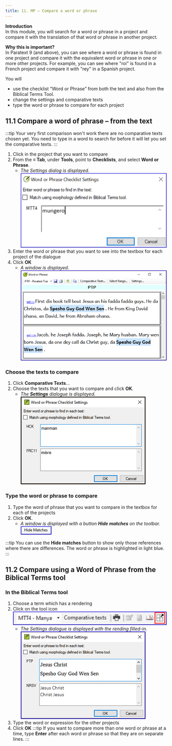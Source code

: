 ```yaml
---
title: 11. MP – Compare a word or phrase
---
```

**Introduction**  
In this module, you will search for a word or phrase in a project and compare it with the translation of that word or phrase in another project.

**Why this is important?**  
In Paratext 9 (and above), you can see where a word or phrase is found in one project and compare it with the equivalent word or phrase in one or more other projects. For example, you can see where "roi" is found in a French project and compare it with "rey" in a Spanish project.

You will  
-  use the checklist “Word or Phrase” from both the text and also from the Biblical Terms Tool.
-  change the settings and comparative texts
-  type the word or phrase to compare for each project

## 11.1 Compare a word of phrase – from the text
:::tip
Your very first comparison won't work there are no comparative texts chosen yet. You need to type in a word to search for before it will let you set the comparative texts. 
:::
1.  Click in the project that you want to compare
1.  From the **≡ Tab**, under **Tools**, point to **Checklists**, and select **Word or Phrase**.  
    -  *The Settings dialog is displayed*.  
    ![](../media/855b9203349b7b2e54f0fa8f34e168eb.png)
1.  Enter the word or phrase that you want to see into the textbox for each project of the dialogue
1.  Click **OK**  
    -  *A window is displayed*.  
    ![](../media/1406af69fa2c6e34374c3c00d3cdd0d7.png)

### Choose the texts to compare
1.  Click **Comparative Texts**…
1.  Choose the texts that you want to compare and click **OK**.  
    -  *The **Settings** dialogue is displayed.*  
    ![](../media/a08fdc3ff01202588a59aad869fb8205.png)



### Type the word or phrase to compare
1.  Type the word of phrase that you want to compare in the textbox for each of the projects
2.  Click **OK**.  
    -  *A window is displayed with a button **Hide matches** on the toolbar.*  
    ![](../media/12870a3d0bb20c12a2d49084fda8cd31.png)

:::tip
You can use the **Hide matches** button to show only those references where there are differences. The word or phrase is highlighted in light blue.
:::

## 11.2 Compare using a Word of Phrase from the Biblical Terms tool

### In the Biblical Terms tool
1.  Choose a term which has a rendering
1.  Click on the tool icon  
    ![](../media/d6c7c902c72f22f7e6a55966b2d18129.png)  
    -  *The Settings dialogue is displayed with the rending filled-in.*  
    ![](../media/c58bb284eef0184480a195c3783310cb.png)
1.  Type the word or expression for the other projects
1.  Click **OK**
:::tip
If you want to compare more than one word or phrase at a time, type **Enter** after each word or phrase so that they are on separate lines.
:::